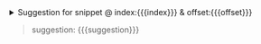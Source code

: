 <details>
  <summary>Suggestion for snippet @ index:{{{index}}} & offset:{{{offset}}}</summary>

[go to file](https://github.com/{{{owner}}}/{{{repo}}}/blob/{{{ref}}}/{{{path}}})

...

{{{snippet}}}

...
</details>

> suggestion: {{{suggestion}}}
